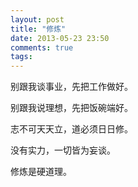```yaml
---
layout: post
title: "修炼"
date: 2013-05-23 23:50
comments: true
tags: 
---
```


别跟我谈事业，先把工作做好。

别跟我说理想，先把饭碗端好。

志不可天天立，道必须日日修。
<!-- more -->
没有实力，一切皆为妄谈。

修炼是硬道理。